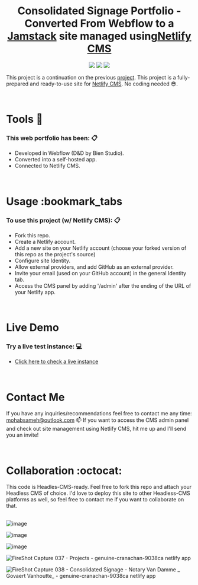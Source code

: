 <center><h1>Consolidated Signage Portfolio - Converted From Webflow to a <a href="https://jamstack.org/">Jamstack</a> site managed using<a href="https://github.com/netlify/netlify-cms">Netlify CMS</a></h1></center>

<p align="center">
  <img src="https://img.shields.io/badge/webflow-%234353FF.svg?&style=for-the-badge&logo=webflow&logoColor=white" /> <img src="https://img.shields.io/badge/netlify-%2300C7B7.svg?&style=for-the-badge&logo=netlify&logoColor=white" /> <img src="https://img.shields.io/badge/jamstack-%23F0047F.svg?&style=for-the-badge&logo=jamstack&logoColor=white" />
</p>

This project is a continuation on the previous <a href="https://github.com/mohab-sameh/webflow-consolidated-signage-portfolio-to-netlify">project</a>. This project is a fully-prepared and ready-to-use site for <a href="https://github.com/netlify/netlify-cms">Netlify CMS</a>. No coding needed :sunglasses:.

<br />
<h1 align='left'>Tools 🔨</h1>

### This web portfolio has been: 📋
- Developed in Webflow (D&D by Bien Studio).
- Converted into a self-hosted app.
- Connected to Netlify CMS.


<br />
<h1 align='left'>Usage :bookmark_tabs</h1>

### To use this project (w/ Netlify CMS): 📋
- Fork this repo.
- Create a Netlify account.
- Add a new site on your Netlify account (choose your forked version of this repo as the project's source)
- Configure site Identity.
- Allow external providers, and add GitHub as an external provider.
- Invite your email (used on your GitHub account) in the general Identity tab.
- Access the CMS panel by adding '/admin' after the ending of the URL of your Netlify app.



<br />
<h1 align='left'>Live Demo</h1>

### Try a live test instance: 💻
- [Click here to check a live instance](https://genuine-cranachan-9038ca.netlify.app/)


<br />
<h1 align='left'>Contact Me</h1>

If you have any inquiries/recommendations feel free to contact me any time: mohabsameh@outlook.com 📫
If you want to access the CMS admin panel and check out site management using Netlify CMS, hit me up and I'll send you an invite!

<br />
<h1 align='left'>Collaboration :octocat:</h1>
This code is Headles-CMS-ready. Feel free to fork this repo and attach your Headless CMS of choice.
I'd love to deploy this site to other Headless-CMS platforms as well, so feel free to contact me if you want to collaborate on that.

<br />
<br />

![image](https://user-images.githubusercontent.com/37941642/187029371-702214a7-c702-4114-9fe2-0582756e8495.png)

![image](https://user-images.githubusercontent.com/37941642/187029391-45a02690-76d3-4fd3-ba0a-9989e459611a.png)

![image](https://user-images.githubusercontent.com/37941642/187029376-03b16b40-858c-40f6-a176-d88f4119dbea.png)

![FireShot Capture 037 - Projects - genuine-cranachan-9038ca netlify app](https://user-images.githubusercontent.com/37941642/187029398-f0322675-ede1-4994-a18c-1fedc1a6fee9.png)

![FireShot Capture 038 - Consolidated Signage - Notary Van Damme _ Govaert Vanhoutte_ - genuine-cranachan-9038ca netlify app](https://user-images.githubusercontent.com/37941642/187029403-6d95af67-591b-45e8-a217-c338c44713fd.png)

